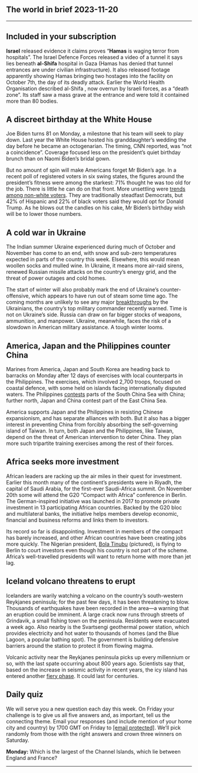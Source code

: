 ## The world in brief 2023-11-20

----------

## Included in your subscription



<strong>Israel</strong> released evidence it claims proves “<strong>Hamas</strong> is waging terror from hospitals”. The Israel Defence Forces released a video of a tunnel it says lies beneath <strong>al-Shifa</strong> hospital in Gaza (Hamas has denied that tunnel entrances are under civilian infrastructure). It also released footage apparently showing Hamas bringing two hostages into the facility on October 7th, the day of its deadly attack. Earlier the World Health Organisation described al-Shifa , now overrun by Israeli forces, as a “death zone”. Its staff saw a mass grave at the entrance and were told it contained more than 80 bodies.

## A discreet birthday at the White House

Joe Biden turns 81 on Monday, a milestone that his team will seek to play down. Last year the White House hosted his granddaughter’s wedding the day before he became an octogenarian. The timing, CNN reported, was “not a coincidence”. Coverage focused less on the president’s quiet birthday brunch than on Naomi Biden’s bridal gown. 

But no amount of spin will make Americans forget Mr Biden’s age. In a recent poll of registered voters in six swing states, the figures around the president’s fitness were among the starkest: 71% thought he was too old for the job. There is little he can do on that front. More unsettling were [trends among non-white voters](https://www.economist.com/culture/2023/11/17/why-non-white-voters-are-abandoning-the-democratic-party). They are traditionally steadfast Democrats, but 42% of Hispanic and 22% of black voters said they would opt for Donald Trump. As he blows out the candles on his cake, Mr Biden’s birthday wish will be to lower those numbers.

## A cold war in Ukraine

The Indian summer Ukraine experienced during much of October and November has come to an end, with snow and sub-zero temperatures expected in parts of the country this week. Elsewhere, this would mean woollen socks and mulled wine. In Ukraine, it means more air-raid sirens, renewed Russian missile attacks on the country’s energy grid, and the threat of power outages and cold homes.  
  
 The start of winter will also probably mark the end of Ukraine’s counter-offensive, which appears to have run out of steam some time ago. The coming months are unlikely to see any major [breakthroughs](https://www.economist.com/europe/2023/11/01/ukraines-commander-in-chief-on-the-breakthrough-he-needs-to-beat-russia) by the Ukrainians, the country’s top military commander recently warned. Time is not on Ukraine’s side. Russia can draw on far bigger stocks of weapons, ammunition, and manpower. Ukraine, meanwhile, faces the risk of a slowdown in American military assistance. A tough winter looms.

## America, Japan and the Philippines counter China

Marines from America, Japan and South Korea are heading back to barracks on Monday after 12 days of exercises with local counterparts in the Philippines. The exercises, which involved 2,700 troops, focused on coastal defence, with some held on islands facing internationally disputed waters. The Philippines [contests](https://www.economist.com/china/2023/11/09/a-chinese-dispute-with-the-philippines-is-a-test-of-america) parts of the South China Sea with China; further north, Japan and China contest part of the East China Sea.

America supports Japan and the Philippines in resisting Chinese expansionism, and has separate alliances with both. But it also has a bigger interest in preventing China from forcibly absorbing the self-governing island of Taiwan. In turn, both Japan and the Philippines, like Taiwan, depend on the threat of American intervention to deter China. They plan more such tripartite training exercises among the rest of their forces. 

## Africa seeks more investment

African leaders are racking up the air miles in their quest for investment. Earlier this month many of the continent’s presidents were in Riyadh, the capital of Saudi Arabia, for the first-ever Saudi-Africa summit. On November 20th some will attend the G20 “Compact with Africa” conference in Berlin. The German-inspired initiative was launched in 2017 to promote private investment in 13 participating African countries. Backed by the G20 bloc and multilateral banks, the initiative helps members develop economic, financial and business reforms and links them to investors. 

Its record so far is disappointing. Investment in members of the compact has barely increased, and other African countries have been creating jobs more quickly. The Nigerian president, [Bola Tinubu](https://www.economist.com/podcasts/2023/09/07/nigerias-president-bola-tinubu-needs-to-turn-ideas-for-reform-into-real-plans) (pictured), is flying to Berlin to court investors even though his country is not part of the scheme. Africa’s well-travelled presidents will want to return home with more than jet lag.

## Iceland volcano threatens to erupt

Icelanders are warily watching a volcano on the country’s south-western Reykjanes peninsula; for the past few days, it has been threatening to blow. Thousands of earthquakes have been recorded in the area—a warning that an eruption could be imminent. A large crack now runs through streets of Grindavik, a small fishing town on the peninsula. Residents were evacuated a week ago. Also nearby is the Svartsengi geothermal power station, which provides electricity and hot water to thousands of homes (and the Blue Lagoon, a popular bathing spot). The government is building defensive barriers around the station to protect it from flowing magma.

Volcanic activity near the Reykjanes peninsula picks up every millennium or so, with the last spate occurring about 800 years ago. Scientists say that, based on the increase in seismic activity in recent years, the icy island has entered another [fiery phase](https://www.economist.com/science-and-technology/2017/07/22/events-in-iceland-explain-years-of-famine-in-europes-dark-ages). It could last for centuries.

## Daily quiz

We will serve you a new question each day this week. On Friday your challenge is to give us all five answers and, as important, tell us the connecting theme. Email your responses (and include mention of your home city and country) by 1700 GMT on Friday to [<span class="__cf_email__" data-cfemail="4312362a39063033312630302c0326202c2d2c2e2a30376d202c2e">[email&#160;protected]</span>](https://mail.google.com/mail/?view=cm&amp;fs=1&amp;tf=1&amp;to=QuizEspresso@economist.com). We’ll pick randomly from those with the right answers and crown three winners on Saturday.

<strong>Monday:</strong> Which is the largest of the Channel Islands, which lie between England and France?

----------
